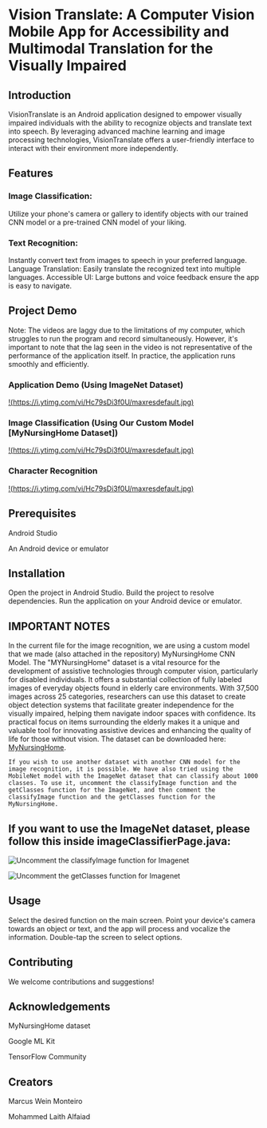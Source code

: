 # Vision Translate: A Computer Vision Mobile App for Accessibility and Multimodal Translation for the Visually Impaired

## Introduction
VisionTranslate is an Android application designed to empower visually impaired individuals with the ability to recognize objects and translate text into speech. By leveraging advanced machine learning and image processing technologies, VisionTranslate offers a user-friendly interface to interact with their environment more independently.

## Features
### Image Classification: 
Utilize your phone's camera or gallery to identify objects with our trained CNN model or a pre-trained CNN model of your liking.
### Text Recognition: 
Instantly convert text from images to speech in your preferred language.
Language Translation: Easily translate the recognized text into multiple languages.
Accessible UI: Large buttons and voice feedback ensure the app is easy to navigate.

## Project Demo

Note: The videos are laggy due to the limitations of my computer, which struggles to run the program and record simultaneously. However, it's important to note that the lag seen in the video is not representative of the performance of the application itself. In practice, the application runs smoothly and efficiently.

### Application Demo (Using ImageNet Dataset)
[!(https://i.ytimg.com/vi/Hc79sDi3f0U/maxresdefault.jpg)](https://github.com/Verayzon/vision-translate/assets/118662867/1026042b-4a54-484e-9c10-8875e0d34ed3)

### Image Classification (Using Our Custom Model [MyNursingHome Dataset])
[!(https://i.ytimg.com/vi/Hc79sDi3f0U/maxresdefault.jpg)](https://github.com/Verayzon/vision-translate/assets/118662867/6aef3089-7852-4fa9-83eb-e86130601a4d)

### Character Recognition
[!(https://i.ytimg.com/vi/Hc79sDi3f0U/maxresdefault.jpg)](https://github.com/Verayzon/vision-translate/assets/118662867/e47eef33-0817-4072-b321-c20177ef63e6)

## Prerequisites

Android Studio

An Android device or emulator

## Installation
Open the project in Android Studio.
Build the project to resolve dependencies.
Run the application on your Android device or emulator.

## IMPORTANT NOTES
In the current file for the image recognition, we are using a custom model that we made (also attached in the repository) MyNursingHome CNN Model. The "MYNursingHome" dataset is a vital resource for the development of assistive technologies through computer vision, particularly for disabled individuals. It offers a substantial collection of fully labeled images of everyday objects found in elderly care environments. With 37,500 images across 25 categories, researchers can use this dataset to create object detection systems that facilitate greater independence for the visually impaired, helping them navigate indoor spaces with confidence. Its practical focus on items surrounding the elderly makes it a unique and valuable tool for innovating assistive devices and enhancing the quality of life for those without vision. The dataset can be downloaded here: [MyNursingHome](https://data.mendeley.com/datasets/fpctx3svzd/1).

`If you wish to use another dataset with another CNN model for the image recognition, it is possible. We have also tried using the MobileNet model with the ImageNet dataset that can classify about 1000 classes. To use it, uncomment the classifyImage function and the getClasses function for the ImageNet, and then comment the classifyImage function and the getClasses function for the MyNursingHome.`

## If you want to use the ImageNet dataset, please follow this inside imageClassifierPage.java:
![Uncomment the classifyImage function for Imagenet](https://github.com/Verayzon/vision-translate/assets/118662867/0bb780ec-1257-464a-bc1b-46d7ac88d01b)

![Uncomment the getClasses function for Imagenet](https://github.com/Verayzon/vision-translate/assets/118662867/54997507-ca77-4a83-91aa-328f96e122c2)

## Usage
Select the desired function on the main screen. Point your device's camera towards an object or text, and the app will process and vocalize the information. Double-tap the screen to select options.

## Contributing
We welcome contributions and suggestions!

## Acknowledgements
MyNursingHome dataset

Google ML Kit

TensorFlow Community

## Creators
Marcus Wein Monteiro

Mohammed Laith Alfaiad
